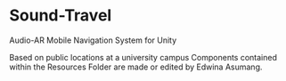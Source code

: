 # Sound-Travel
Audio-AR Mobile Navigation System for Unity

Based on public locations at a university campus
Components contained within the Resources Folder are made or edited by Edwina Asumang.
